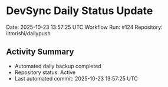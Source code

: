 # DevSync Daily Status Update
Date: 2025-10-23 13:57:25 UTC
Workflow Run: #124
Repository: iitmrishi/dailypush

## Activity Summary
- Automated daily backup completed
- Repository status: Active
- Last automated commit: 2025-10-23 13:57:25 UTC

